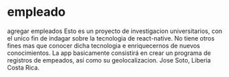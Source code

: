 # empleado
agregar empleados
Esto es un proyecto de investigacion universitarios, con el unico fin de indagar sobre la tecnologia de react-native.
No tiene otros fines mas que conocer dicha tecnologia e enriquecernos de nuevos conocimientos.
La app basicamente consistirá en crear un programa de registros de empeados, así como su geolocalizacion.
Jose Soto, Liberia Costa Rica.
